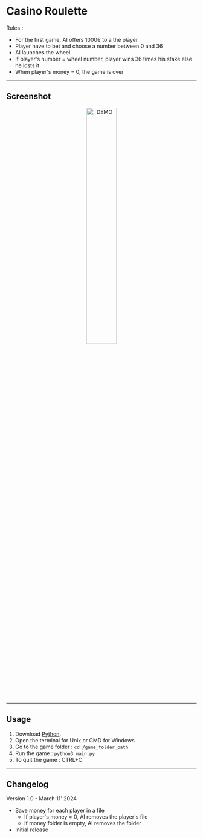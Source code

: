 # Casino Roulette
Rules : 
- For the first game, AI offers 1000€ to a the player
- Player have to bet and choose a number between 0 and 36
- AI launches the wheel
- If player's number = wheel number, player wins 36 times his stake else he losts it
- When player's money = 0, the game is over

---

## Screenshot
<div align="center">
    <img
        src="https://github.com/AyckinnLisa/PYTHON/blob/main/Games/casino_roulette/screenshot.png"
        alt="DEMO"
        style="width:40%">
</div>

---

## Usage
1. Download [Python](https://www.python.org/downloads/).
2. Open the terminal for Unix or CMD for Windows
3. Go to the game folder : ```cd /game_folder_path```
4. Run the game : ```python3 main.py```
5. To quit the game : CTRL+C

---

## Changelog
Version 1.0 - March 11' 2024
- Save money for each player in a file
    - If player's money = 0, AI removes the player's file
    - If money folder is empty, AI removes the folder
- Initial release

